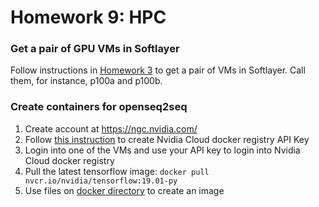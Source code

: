 # Homework 9: HPC

### Get a pair of GPU VMs in Softlayer
Follow instructions in [Homework 3](https://github.com/MIDS-scaling-up/v2/tree/master/week03/hw) to get a pair of VMs in Softlayer.  Call them, for instance, p100a and p100b.

### Create containers for openseq2seq

1. Create account at https://ngc.nvidia.com/
1. Follow [this instruction](https://docs.nvidia.com/ngc/ngc-getting-started-guide/index.html#generating-api-key) to create Nvidia Cloud docker registry API Key
1. Login into one of the VMs and use your API key to login into Nvidia Cloud docker registry
1. Pull the latest tensorflow image: ```docker pull nvcr.io/nvidia/tensorflow:19.01-py```
1. Use files on [docker directory](docker) to create an image 

